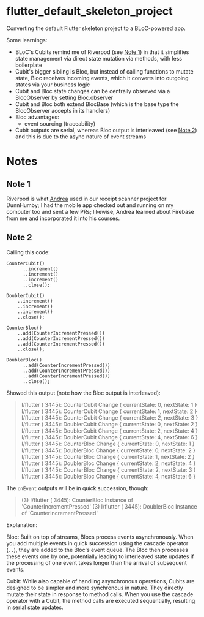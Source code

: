 # flutter_default_skeleton_project

Converting the default Flutter skeleton project to a BLoC-powered app.

Some learnings:
- BLoC's Cubits remind me of Riverpod (see [Note 1](#note-1)) in that it simplifies state management via direct state mutation via methods, with less boilerplate
- Cubit's bigger sibling is Bloc, but instead of calling functions to mutate state, Bloc receives incoming events, which it converts into outgoing states via your business logic
- Cubit and Bloc state changes can be centrally observed via a BlocObserver by setting Bloc.observer
- Cubit and Bloc both extend BlocBase (which is the base type the BlocObserver accepts in its handlers)
- Bloc advantages:
    - event sourcing (traceability)
- Cubit outputs are serial, whereas Bloc output is interleaved (see [Note 2](#note-2))  and this is due to the async nature of event streams


# Notes

## Note 1

Riverpod is what [Andrea](https://codewithandrea.com/) used in our receipt scanner project for DunnHumby; I had the mobile app checked out and running on my computer too and sent a few PRs; likewise, Andrea learned about Firebase from me and incorporated it into his courses.

## Note 2

Calling this code:

```
CounterCubit()
      ..increment()
      ..increment()
      ..increment()
      ..close();

DoublerCubit()
    ..increment()
    ..increment()
    ..increment()
    ..close();

CounterBloc()
    ..add(CounterIncrementPressed())
    ..add(CounterIncrementPressed())
    ..add(CounterIncrementPressed())
    ..close();

DoublerBloc()
      ..add(CounterIncrementPressed())
      ..add(CounterIncrementPressed())
      ..add(CounterIncrementPressed())
      ..close();
```

Showed this output (note how the Bloc output is interleaved):

> I/flutter ( 3445): CounterCubit Change { currentState: 0, nextState: 1 }
> I/flutter ( 3445): CounterCubit Change { currentState: 1, nextState: 2 }
> I/flutter ( 3445): CounterCubit Change { currentState: 2, nextState: 3 }
> I/flutter ( 3445): DoublerCubit Change { currentState: 0, nextState: 2 }
> I/flutter ( 3445): DoublerCubit Change { currentState: 2, nextState: 4 }
> I/flutter ( 3445): DoublerCubit Change { currentState: 4, nextState: 6 }
> I/flutter ( 3445): CounterBloc Change { currentState: 0, nextState: 1 }
> I/flutter ( 3445): DoublerBloc Change { currentState: 0, nextState: 2 }
> I/flutter ( 3445): CounterBloc Change { currentState: 1, nextState: 2 }
> I/flutter ( 3445): DoublerBloc Change { currentState: 2, nextState: 4 }
> I/flutter ( 3445): CounterBloc Change { currentState: 2, nextState: 3 }
> I/flutter ( 3445): DoublerBloc Change { currentState: 4, nextState: 6 }

The `onEvent` outputs will be in quick succession, though:

> (3) I/flutter ( 3445): CounterBloc Instance of 'CounterIncrementPressed'
> (3) I/flutter ( 3445): DoublerBloc Instance of 'CounterIncrementPressed'

Explanation:

Bloc: Built on top of streams, Blocs process events asynchronously. When you add multiple events in quick succession using the cascade operator (`..`), they are added to the Bloc's event queue. The Bloc then processes these events one by one, potentially leading to interleaved state updates if the processing of one event takes longer than the arrival of subsequent events.

Cubit: While also capable of handling asynchronous operations, Cubits are designed to be simpler and more synchronous in nature. They directly mutate their state in response to method calls. When you use the cascade operator with a Cubit, the method calls are executed sequentially, resulting in serial state updates.